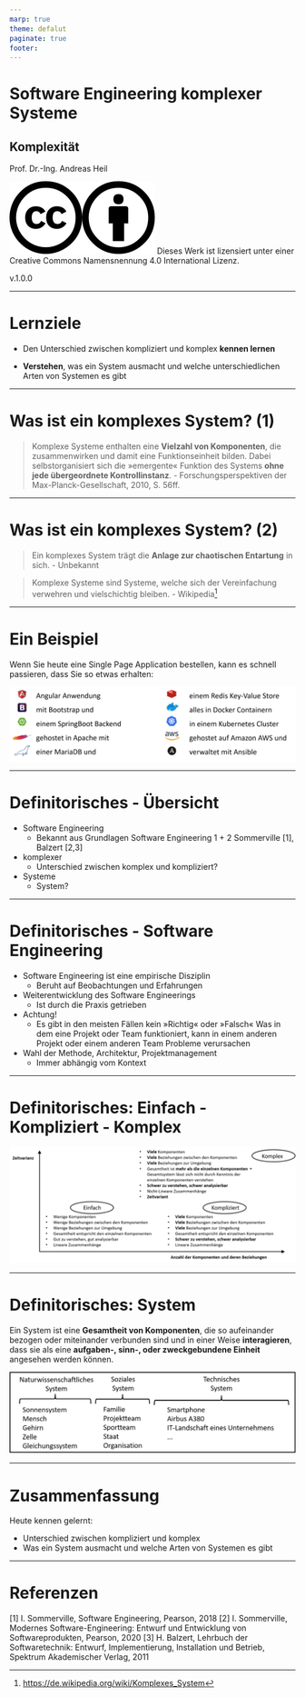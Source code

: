 ```yaml
---
marp: true
theme: defalut
paginate: true
footer: 
---
```


# Software Engineering komplexer Systeme
## Komplexität

Prof. Dr.-Ing. Andreas Heil

![h:32 CC 4.0](../img/cc.svg)![h:32 CC 4.0](../img/by.svg) Dieses Werk ist lizensiert unter einer Creative Commons Namensnennung 4.0 International Lizenz.

v.1.0.0

---

# Lernziele

* Den Unterschied zwischen kompliziert und komplex **kennen lernen**

* **Verstehen**, was ein System ausmacht und welche unterschiedlichen Arten von Systemen es gibt

---

# Was ist ein komplexes System? (1)

> Komplexe Systeme enthalten eine **Vielzahl von Komponenten**, die zusammenwirken und damit eine Funktionseinheit bilden. Dabei selbstorganisiert sich die »emergente« Funktion des Systems **ohne jede übergeordnete Kontrollinstanz**. - Forschungsperspektiven der Max-Planck-Gesellschaft, 2010, S. 56ff. 

---

# Was ist ein komplexes System? (2)

> Ein komplexes System trägt die **Anlage zur chaotischen Entartung** in sich. - Unbekannt

> Komplexe Systeme sind Systeme, welche sich der Vereinfachung verwehren und vielschichtig bleiben. -
Wikipedia[^1]

---
<style>
img[alt~="center"] {
  display: block;
  margin: 0 auto;
}
</style>
# Ein Beispiel 

Wenn Sie heute eine Single Page Application bestellen, kann es schnell passieren, dass Sie so etwas erhalten: 

![center](../img/seks.01.tech_stack.png)

---

# Definitorisches - Übersicht

* Software Engineering
    * Bekannt aus Grundlagen Software Engineering 1 + 2
    Sommerville [1], Balzert [2,3]
* komplexer
    * Unterschied zwischen komplex und kompliziert?
* Systeme
    * System?

---

# Definitorisches - Software Engineering

* Software Engineering ist eine empirische Disziplin
    * Beruht auf Beobachtungen und Erfahrungen 
* Weiterentwicklung des Software Engineerings 
    * Ist durch die Praxis getrieben
* Achtung!
    * Es gibt in den meisten Fällen kein »Richtig« oder »Falsch«
	Was in dem eine Projekt oder Team funktioniert, kann in einem anderen Projekt oder einem anderen Team Probleme verursachen 
* Wahl der Methode, Architektur, Projektmanagement
    * Immer abhängig vom Kontext

---

# Definitorisches: Einfach - Kompliziert - Komplex

![](../img/seks.01.kompliziert-komplex.png)

---

# Definitorisches: System

Ein System ist eine **Gesamtheit von Komponenten**, die so aufeinander bezogen oder miteinander verbunden sind und in einer Weise **interagieren**, dass sie als eine **aufgaben-, sinn-, oder zweckgebundene Einheit** angesehen werden können.  

![w:800 center](../img/seks.01.system.png)

---

# Zusammenfassung

Heute kennen gelernt: 

* Unterschied zwischen kompliziert und komplex
* Was ein System ausmacht und welche Arten von Systemen es gibt

---

# Referenzen

[^1]:  https://de.wikipedia.org/wiki/Komplexes_System

[1] I. Sommerville, Software Engineering, Pearson, 2018
[2] I. Sommerville, Modernes Software-Engineering: Entwurf und Entwicklung von Softwareprodukten, Pearson, 2020
[3] H. Balzert, Lehrbuch der Softwaretechnik: Entwurf, Implementierung, Installation und Betrieb, Spektrum Akademischer Verlag, 2011


